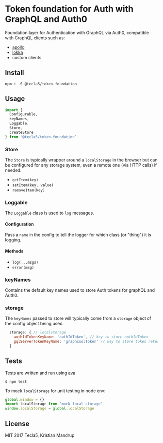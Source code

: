 # Token foundation for Auth with GraphQL and Auth0

Foundation layer for Authentication with GraphQL via Auth0, compatible
with GraphQL clients such as:

- [apollo](https://github.com/apollographql)
- [lokka](https://github.com/kadirahq/lokka)
- custom clients

## Install

`npm i -S @tecla5/token-foundation`

## Usage

```js
import {
  Configurable,
  keyNames,
  Loggable,
  Store,
  createStore
} from '@tecla5/token-foundation`
```

### Store

The `Store` is typically wrapper around a `localStorage` in the browser but can be configured for any storage system, even a remote one (via HTTP calls) if needed.

- `getItem(key)`
- `setItem(key, value)`
- `removeItem(key)`

### Loggable

The `Loggable` class is used to `log` messages.

#### Configuration

Pass a `name` in the config to tell the logger for which class (or "thing") it is logging.

#### Methods

- `log(...msgs)`
- `error(msg)`

### keyNames

Contains the default key names used to store Auth tokens for graphQL and Auth0.

### storage

The `keyNames` passed to store will typically come from a `storage` object of the config object being used.

```js
  storage: { // localstorage
    authIdTokenKeyName: 'authIdToken', // key to store authIdToken
    gqlServerTokenKeyName: 'graphcoolToken' // key to store token return by graphQL server
  }
```

## Tests

Tests are written and run using [ava](https://github.com/avajs/ava)

`$ npm test`

To mock `localStorage` for unit testing in node env:

```js
global.window = {}
import localStorage from 'mock-local-storage'
window.localStorage = global.localStorage
```

## License

MIT 2017 Tecla5, Kristian Mandrup
